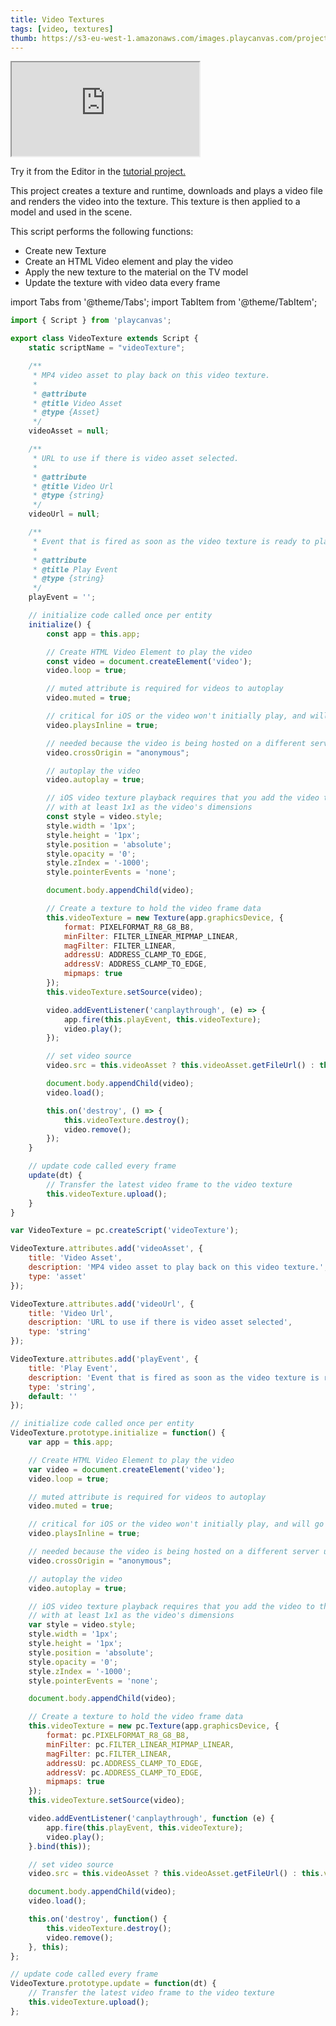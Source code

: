 ```yaml
---
title: Video Textures
tags: [video, textures]
thumb: https://s3-eu-west-1.amazonaws.com/images.playcanvas.com/projects/12/405850/WEKRBI-image-75.jpg
---
```


<div className="iframe-container">
    <iframe src="https://playcanv.as/p/6wt5T87E/" title="Video Textures" allow="camera; microphone; xr-spatial-tracking; fullscreen" allowfullscreen></iframe>
</div>

Try it from the Editor in the [tutorial project.][1]

This project creates a texture and runtime, downloads and plays a video file and renders the video into the texture. This texture is then applied to a model and used in the scene.

This script performs the following functions:

* Create new Texture
* Create an HTML Video element and play the video
* Apply the new texture to the material on the TV model
* Update the texture with video data every frame

import Tabs from '@theme/Tabs';
import TabItem from '@theme/TabItem';

<Tabs defaultValue="classic" groupId='script-code'>
<TabItem  value="esm" label="ESM (Recommended)">

```javascript
import { Script } from 'playcanvas';

export class VideoTexture extends Script {
    static scriptName = "videoTexture";

    /**
     * MP4 video asset to play back on this video texture.
     * 
     * @attribute
     * @title Video Asset
     * @type {Asset}
     */
    videoAsset = null;

    /**
     * URL to use if there is video asset selected.
     * 
     * @attribute
     * @title Video Url
     * @type {string}
     */
    videoUrl = null;

    /**
     * Event that is fired as soon as the video texture is ready to play.
     * 
     * @attribute
     * @title Play Event
     * @type {string}
     */
    playEvent = '';

    // initialize code called once per entity
    initialize() {
        const app = this.app;

        // Create HTML Video Element to play the video
        const video = document.createElement('video');
        video.loop = true;

        // muted attribute is required for videos to autoplay
        video.muted = true;

        // critical for iOS or the video won't initially play, and will go fullscreen when playing
        video.playsInline = true;

        // needed because the video is being hosted on a different server url
        video.crossOrigin = "anonymous";

        // autoplay the video
        video.autoplay = true;

        // iOS video texture playback requires that you add the video to the DOMParser
        // with at least 1x1 as the video's dimensions
        const style = video.style;
        style.width = '1px';
        style.height = '1px';
        style.position = 'absolute';
        style.opacity = '0';
        style.zIndex = '-1000';
        style.pointerEvents = 'none';

        document.body.appendChild(video);

        // Create a texture to hold the video frame data
        this.videoTexture = new Texture(app.graphicsDevice, {
            format: PIXELFORMAT_R8_G8_B8,
            minFilter: FILTER_LINEAR_MIPMAP_LINEAR,
            magFilter: FILTER_LINEAR,
            addressU: ADDRESS_CLAMP_TO_EDGE,
            addressV: ADDRESS_CLAMP_TO_EDGE,
            mipmaps: true
        });
        this.videoTexture.setSource(video);

        video.addEventListener('canplaythrough', (e) => {
            app.fire(this.playEvent, this.videoTexture);
            video.play();
        });

        // set video source
        video.src = this.videoAsset ? this.videoAsset.getFileUrl() : this.videoUrl;

        document.body.appendChild(video);
        video.load();

        this.on('destroy', () => {
            this.videoTexture.destroy();
            video.remove();
        });
    }

    // update code called every frame
    update(dt) {
        // Transfer the latest video frame to the video texture
        this.videoTexture.upload();
    }
}
```

</TabItem>
<TabItem value="classic" label="Classic">

```javascript
var VideoTexture = pc.createScript('videoTexture');

VideoTexture.attributes.add('videoAsset', {
    title: 'Video Asset',
    description: 'MP4 video asset to play back on this video texture.',
    type: 'asset'
});

VideoTexture.attributes.add('videoUrl', {
    title: 'Video Url',
    description: 'URL to use if there is video asset selected',
    type: 'string'
});

VideoTexture.attributes.add('playEvent', {
    title: 'Play Event',
    description: 'Event that is fired as soon as the video texture is ready to play.',
    type: 'string',
    default: ''
});

// initialize code called once per entity
VideoTexture.prototype.initialize = function() {
    var app = this.app;

    // Create HTML Video Element to play the video
    var video = document.createElement('video');
    video.loop = true;

    // muted attribute is required for videos to autoplay
    video.muted = true;

    // critical for iOS or the video won't initially play, and will go fullscreen when playing
    video.playsInline = true;

    // needed because the video is being hosted on a different server url
    video.crossOrigin = "anonymous";

    // autoplay the video
    video.autoplay = true;

    // iOS video texture playback requires that you add the video to the DOMParser
    // with at least 1x1 as the video's dimensions
    var style = video.style;
    style.width = '1px';
    style.height = '1px';
    style.position = 'absolute';
    style.opacity = '0';
    style.zIndex = '-1000';
    style.pointerEvents = 'none';

    document.body.appendChild(video);

    // Create a texture to hold the video frame data
    this.videoTexture = new pc.Texture(app.graphicsDevice, {
        format: pc.PIXELFORMAT_R8_G8_B8,
        minFilter: pc.FILTER_LINEAR_MIPMAP_LINEAR,
        magFilter: pc.FILTER_LINEAR,
        addressU: pc.ADDRESS_CLAMP_TO_EDGE,
        addressV: pc.ADDRESS_CLAMP_TO_EDGE,
        mipmaps: true
    });
    this.videoTexture.setSource(video);

    video.addEventListener('canplaythrough', function (e) {
        app.fire(this.playEvent, this.videoTexture);
        video.play();
    }.bind(this));

    // set video source
    video.src = this.videoAsset ? this.videoAsset.getFileUrl() : this.videoUrl;

    document.body.appendChild(video);
    video.load();

    this.on('destroy', function() {
        this.videoTexture.destroy();
        video.remove();
    }, this);
};

// update code called every frame
VideoTexture.prototype.update = function(dt) {
    // Transfer the latest video frame to the video texture
    this.videoTexture.upload();
};
```

</TabItem>
</Tabs>

[1]: https://playcanvas.com/project/405850
